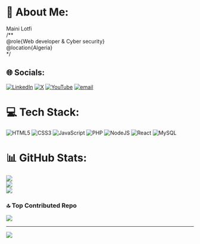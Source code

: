 # 💫 About Me:
Maini Lotfi<br>/**<br>     @role{Web developer & Cyber security}<br>     @location{Algeria}<br>*/


## 🌐 Socials:
[![LinkedIn](https://img.shields.io/badge/LinkedIn-%230077B5.svg?logo=linkedin&logoColor=white)](https://linkedin.com/in/maini-lotfi) [![X](https://img.shields.io/badge/X-black.svg?logo=X&logoColor=white)](https://x.com/@mainilotfi) [![YouTube](https://img.shields.io/badge/YouTube-%23FF0000.svg?logo=YouTube&logoColor=white)](https://youtube.com/@@phantekzy) [![email](https://img.shields.io/badge/Email-D14836?logo=gmail&logoColor=white)](mailto:mainilotfi@gmail.com) 

# 💻 Tech Stack:
![HTML5](https://img.shields.io/badge/html5-%23E34F26.svg?style=flat&logo=html5&logoColor=white) ![CSS3](https://img.shields.io/badge/css3-%231572B6.svg?style=flat&logo=css3&logoColor=white) ![JavaScript](https://img.shields.io/badge/javascript-%23323330.svg?style=flat&logo=javascript&logoColor=%23F7DF1E) ![PHP](https://img.shields.io/badge/php-%23777BB4.svg?style=flat&logo=php&logoColor=white) ![NodeJS](https://img.shields.io/badge/node.js-6DA55F?style=flat&logo=node.js&logoColor=white) ![React](https://img.shields.io/badge/react-%2320232a.svg?style=flat&logo=react&logoColor=%2361DAFB) ![MySQL](https://img.shields.io/badge/mysql-4479A1.svg?style=flat&logo=mysql&logoColor=white)
# 📊 GitHub Stats:
![](https://github-readme-stats.vercel.app/api?username=phantekzy&theme=great-gatsby&hide_border=true&include_all_commits=false&count_private=false)<br/>
![](https://nirzak-streak-stats.vercel.app/?user=phantekzy&theme=great-gatsby&hide_border=true)<br/>
![](https://github-readme-stats.vercel.app/api/top-langs/?username=phantekzy&theme=great-gatsby&hide_border=true&include_all_commits=false&count_private=false&layout=compact)

### 🔝 Top Contributed Repo
![](https://github-contributor-stats.vercel.app/api?username=phantekzy&limit=5&theme=vision-friendly-dark&combine_all_yearly_contributions=true)

---
[![](https://visitcount.itsvg.in/api?id=phantekzy&icon=0&color=0)](https://visitcount.itsvg.in)

<!-- Proudly created with GPRM ( https://gprm.itsvg.in ) -->
